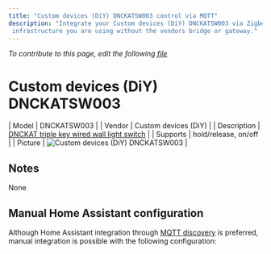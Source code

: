 ```yaml
---
title: "Custom devices (DiY) DNCKATSW003 control via MQTT"
description: "Integrate your Custom devices (DiY) DNCKATSW003 via Zigbee2mqtt with whatever smart home
 infrastructure you are using without the vendors bridge or gateway."
---
```


*To contribute to this page, edit the following
[file](https://github.com/Koenkk/zigbee2mqtt.io/blob/master/docs/devices/DNCKATSW003.md)*

# Custom devices (DiY) DNCKATSW003

| Model | DNCKATSW003  |
| Vendor  | Custom devices (DiY)  |
| Description | [DNCKAT triple key wired wall light switch](https://github.com/dzungpv/dnckatsw00x/) |
| Supports | hold/release, on/off |
| Picture | ![Custom devices (DiY) DNCKATSW003](./assets/devices/DNCKATSW003.jpg) |

## Notes

None

## Manual Home Assistant configuration
Although Home Assistant integration through [MQTT discovery](../integration/home_assistant) is preferred,
manual integration is possible with the following configuration:
